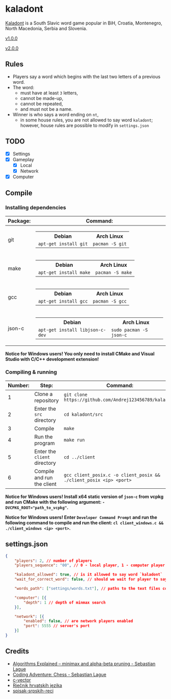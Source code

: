 # kaladont

[Kaladont](https://en.wikipedia.org/wiki/Kaladont) is a South Slavic word game popular in BiH, Croatia, Montenegro, North Macedonia, Serbia and Slovenia.

[v1.0.0](https://github.com/Andrej123456789/kaladont/releases/tag/v1.0.0)

[v2.0.0](https://github.com/Andrej123456789/kaladont/releases/tag/v2.0.0)

## Rules

- Players say a word which begins with the last two letters of a previous word.
- The word:
  - must have at least `3` letters,
  - cannot be made-up,
  - cannot be repeated,
  - and must not be a name.
- Winner is who says a word ending on `nt`,
  - in some house rules, you are not allowed to say word `kaladont`; however, house rules are possible to modify in `settings.json`

## TODO

- [x] Settings
- [x] Gameplay
  - [x] Local
  - [x] Network
- [x] Computer

## Compile

### Installing dependencies

| Package: | Command:                                                                                                                                |
| -------- | --------------------------------------------------------------------------------------------------------------------------------------- |
| git      | <table><tr><th>Debian</th><th>Arch Linux</th></tr><td>`apt-get install git`</td><td>`pacman -S git`</td></tr></table>                   |
| make     | <table><tr><th>Debian</th><th>Arch Linux</th></tr><td>`apt-get install make`</td><td>`pacman -S make`</td></tr></table>                 |
| gcc      | <table><tr><th>Debian</th><th>Arch Linux</th></tr><td>`apt-get install gcc`</td><td>`pacman -S gcc`</td></tr></table>                   |
| json-c   | <table><tr><th>Debian</th><th>Arch Linux</th></tr><td>`apt-get install libjson-c-dev`</td><td>`sudo pacman -S json-c`</td></tr></table> |

**Notice for Windows users! You only need to install CMake and Visual Studio with C/C++ development extension!**

### Compiling & running

| Number: | Step:                        | Command:                                                           |
| ------- | ---------------------------- | ------------------------------------------------------------------ |
| 1       | Clone a repository           | `git clone https://github.com/Andrej123456789/kaladont`            |
| 2       | Enter the `src` directory    | `cd kaladont/src`                                                  |
| 3       | Compile                      | `make`                                                             |
| 4       | Run the program              | `make run`                                                         |
| 5       | Enter the `client` directory | `cd ../client`                                                     |
| 6       | Compile and run the client   | `gcc client_posix.c -o client_posix && ./client_posix <ip> <port>` |

**Notice for Windows users! Install x64 static version of `json-c` from vcpkg and run CMake with the following argument: `-DVCPKG_ROOT="path_to_vcpkg"`.**

**Notice for Windows users! Enter `Developer Command Prompt` and run the following command to compile and run the client: `cl client_windows.c && ./client_windows <ip> <port>`.**

## settings.json
```json
{
    "players": 2, // number of players
    "players_sequence": "00", // 0 - local player, 1 - computer player, 2 - network player

    "kaladont_allowed": true, // is it allowed to say word `kaladont`
    "wait_for_correct_word": false, // should we wait for player to say correct word

    "words_path": ["settings/words.txt"], // paths to the text files containing words, every line contains one word

    "computer": [{
        "depth": 1 // depth of minmax search
    }],

    "network": [{
        "enabled": false, // are network players enabled
        "port": 5555 // server's port
    }]
}
```

## Credits

- [Algorithms Explained – minimax and alpha-beta pruning - Sebastian Lague](https://www.youtube.com/watch?v=l-hh51ncgDI)
- [Coding Adventure: Chess - Sebastian Lague](https://www.youtube.com/watch?v=U4ogK0MIzqk)
- [c-vector](https://github.com/eteran/c-vector)
- [Rječnik hrvatskih jezika](https://github.com/gigaly/rjecnik-hrvatskih-jezika)
- [spisak-srpskih-reci](https://github.com/turanjanin/spisak-srpskih-reci)
